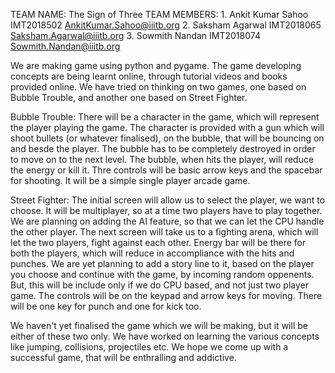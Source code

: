 TEAM NAME: The Sign of Three
TEAM MEMBERS:
	1. Ankit Kumar Sahoo IMT2018502
		AnkitKumar.Sahoo@iiitb.org
	2. Saksham Agarwal IMT2018065
		Saksham.Agarwal@iiitb.org
	3. Sowmith Nandan IMT2018074
		Sowmith.Nandan@iiitb.org

We are making game using python and pygame. The game developing concepts are being learnt online, through tutorial videos and books provided online. We have tried on thinking on two games, one  based on Bubble Trouble, and another one based on Street Fighter. 

Bubble Trouble: There will be a character in the game, which will represent the player playing the game. The character is provided with a gun which will shoot bullets (or whatever finalised), on the bubble, that will be bouncing on and besde the player. The bubble has to be completely destroyed in order to move on to the next level. The bubble, when hits the player, will reduce the energy or kill it. Thre controls will be basic arrow  keys and the spacebar for shooting. It will be a simple single player arcade game.

Street Fighter: The initial screen will allow us to select the player, we want to choose. It will be multiplayer, so at a time  two players have to play together. We are planning on adding the AI feature, so that we can let the CPU handle the other player. The next screen will take us to a fighting arena, which will let the two players, fight against each other. Energy bar will be there for both the players, which will reduce in accompliance with the hits and punches. We are yet planning to add a story line to it, based on the player you choose and continue with the game, by incoming random oppenents. But, this will be include only if we do CPU based, and not just two player game. The controls will be on the keypad and arrow keys for moving. There will be one key for punch and one for kick too.

We haven't yet finalised the game which we will be making, but it will be either of these two only. We have worked on learning the various concepts like jumping, collisions, projectiles etc. We hope we come up with a successful game, that will be enthralling and addictive. 
